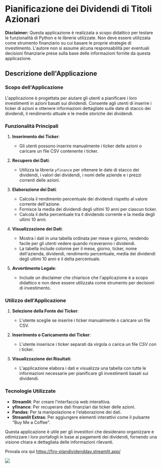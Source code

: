 # Pianificazione dei Dividendi di Titoli Azionari

**Disclaimer:**
Questa applicazione è realizzata a scopo didattico per testare le funzionalità di Python e le librerie utilizzate. Non deve essere utilizzata come strumento finanziario su cui basare le proprie strategie di investimento. L'autore non si assume alcuna responsabilità per eventuali decisioni finanziarie prese sulla base delle informazioni fornite da questa applicazione.

## Descrizione dell'Applicazione

### Scopo dell'Applicazione
L'applicazione è progettata per aiutare gli utenti a pianificare i loro investimenti in azioni basati sui dividendi. Consente agli utenti di inserire i ticker di azioni e ottenere informazioni dettagliate sulle date di stacco dei dividendi, il rendimento attuale e le medie storiche dei dividendi.

### Funzionalità Principali
1. **Inserimento dei Ticker**:
   - Gli utenti possono inserire manualmente i ticker delle azioni o caricare un file CSV contenente i ticker.

2. **Recupero dei Dati**:
   - Utilizza la libreria `yfinance` per ottenere le date di stacco dei dividendi, i valori dei dividendi, i nomi delle aziende e i prezzi correnti delle azioni.

3. **Elaborazione dei Dati**:
   - Calcola il rendimento percentuale dei dividendi rispetto al valore corrente dell'azione.
   - Fornisce la media dei dividendi degli ultimi 10 anni per ciascun ticker.
   - Calcola il delta percentuale tra il dividendo corrente e la media degli ultimi 10 anni.

4. **Visualizzazione dei Dati**:
   - Mostra i dati in una tabella ordinata per mese e giorno, rendendo facile per gli utenti vedere quando riceveranno i dividendi.
   - La tabella include colonne per il mese, giorno, ticker, nome dell'azienda, dividendi, rendimento percentuale, media dei dividendi degli ultimi 10 anni e il delta percentuale.

5. **Avvertimento Legale**:
   - Include un disclaimer che chiarisce che l'applicazione è a scopo didattico e non deve essere utilizzata come strumento per decisioni di investimento.

### Utilizzo dell'Applicazione
1. **Selezione della Fonte dei Ticker**:
   - L'utente sceglie se inserire i ticker manualmente o caricare un file CSV.

2. **Inserimento o Caricamento dei Ticker**:
   - L'utente inserisce i ticker separati da virgola o carica un file CSV con i ticker.

3. **Visualizzazione dei Risultati**:
   - L'applicazione elabora i dati e visualizza una tabella con tutte le informazioni necessarie per pianificare gli investimenti basati sui dividendi.

### Tecnologie Utilizzate
- **Streamlit**: Per creare l'interfaccia web interattiva.
- **yfinance**: Per recuperare dati finanziari dai ticker delle azioni.
- **Pandas**: Per la manipolazione e l'elaborazione dei dati.
- **Streamlit Extras**: Per aggiungere elementi interattivi come il pulsante "Buy Me a Coffee".

Questa applicazione è utile per gli investitori che desiderano organizzare e ottimizzare i loro portafogli in base ai pagamenti dei dividendi, fornendo una visione chiara e dettagliata delle informazioni rilevanti.

Provala ora qui https://firo-plandividendday.streamlit.app/

<a href="https://www.buymeacoffee.com/firo"><img src="https://img.buymeacoffee.com/button-api/?text=Buy me a coffee&emoji=☕&slug=firo&button_colour=FFDD00&font_colour=000000&font_family=Cookie&outline_colour=000000&coffee_colour=ffffff" /></a>

